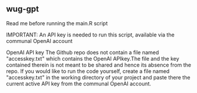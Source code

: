 ## wug-gpt

Read me before running the main.R script

IMPORTANT: An API key is needed to run this script, available via the communal OpenAI account

OpenAI API key
The Github repo does not contain a file named "accesskey.txt" which contains the OpenAI APIkey.The file and the key contained therein is not meant to be shared and hence its absence from the repo. If you would like to run the code yourself, create a file named "accesskey.txt" in the working directory of your project and paste there the current active API key from the communal OpenAI account. 
